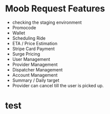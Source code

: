 # Moob Request Features

* checking the staging environment
* Promocode
* Wallet
* Scheduling Ride
* ETA / Price Estimation
* Stripe Card Payment
* Surge Pricing
* User Management
* Provider Management
* Dispatcher Management
* Account Management
* Summary / Daily target
* Provider can cancel till the user is picked up.
# test
